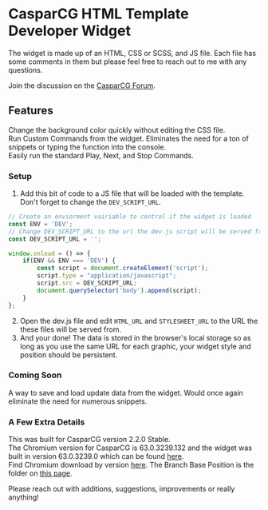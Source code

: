 # CasparCG HTML Template Developer Widget

The widget is made up of an HTML, CSS or SCSS, and JS file. Each file has some comments in them but please feel free to reach out to me with any questions.</br>

Join the discussion on the [CasparCG Forum](https://casparcgforum.org/).

## Features
Change the background color quickly without editing the CSS file.</br>
Run Custom Commands from the widget. Eliminates the need for a ton of snippets or typing the function into the console.</br>
Easily run the standard Play, Next, and Stop Commands.

### Setup
1. Add this bit of code to a JS file that will be loaded with the template. Don't forget to  change the `DEV_SCRIPT_URL`. 

```js
// Create an enviorment vairiable to control if the widget is loaded
const ENV = 'DEV';
// Change DEV_SCRIPT_URL to the url the dev.js script will be served from 
const DEV_SCRIPT_URL = '';

window.onload = () => {
    if(ENV && ENV === 'DEV') {
        const script = document.createElement('script');
        script.type = "application/javascript";
        script.src = DEV_SCRIPT_URL;
        document.querySelector('body').append(script);
    }
};
```

2. Open the dev.js file and edit `HTML_URL` and `STYLESHEET_URL` to the URL the these files will be served from.
3. And your done! The data is stored in the browser's local storage so as long as you use the same URL for each graphic, your widget style and position should be persistent. 

### Coming Soon
A way to save and load update data from the widget. Would once again eliminate the need for numerous snippets.</br>

### A Few Extra Details
This was built for CasparCG version 2.2.0 Stable. </br>
The Chromium version for CasparCG is 63.0.3239.132 and the widget was built in version 63.0.3239.0 which can be found [here](https://commondatastorage.googleapis.com/chromium-browser-snapshots/index.html?prefix=Win_x64/508578/).</br>
Find Chromium download by version [here](https://omahaproxy.appspot.com/). The Branch Base Position is the folder on [this page](https://commondatastorage.googleapis.com/chromium-browser-snapshots/index.html?prefix=Win_x64/).

Please reach out with additions, suggestions, improvements or really anything! 